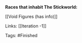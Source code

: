 **Races that inhabit The Stickworld:**

[[Void Figures (has info)]]

Links:
[[Iteration -1]]

Tags:
#Finished 